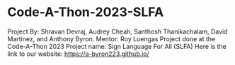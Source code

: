 # Code-A-Thon-2023-SLFA
Project By: Shravan Devraj, Audrey Cheah, Santhosh Thanikachalam, David Martinez, and Anthony Byron. 
Mentor: Roy Luengas
Project done at the Code-A-Thon 2023
Project name: Sign Language For All (SLFA)
Here is the link to our website: https://a-byron223.github.io/ 
